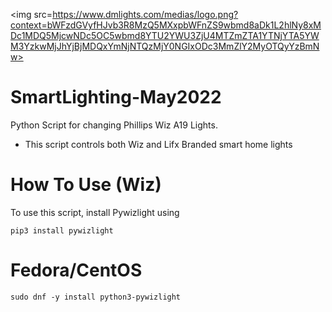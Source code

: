 <img src=https://www.dmlights.com/medias/logo.png?context=bWFzdGVyfHJvb3R8MzQ5MXxpbWFnZS9wbmd8aDk1L2hlNy8xMDc1MDQ5MjcwNDc5OC5wbmd8YTU2YWU3ZjU4MTZmZTA1YTNjYTA5YWM3YzkwMjJhYjBjMDQxYmNjNTQzMjY0NGIxODc3MmZlY2MyOTQyYzBmNw>
# SmartLighting-May2022
Python Script for changing Phillips Wiz A19 Lights.

- This script controls both Wiz and Lifx Branded smart home lights

# How To Use (Wiz)
To use this script, install Pywizlight using 
```
pip3 install pywizlight
```
# Fedora/CentOS
```
sudo dnf -y install python3-pywizlight
```

